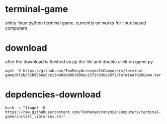 # terminal-game
shitty linux python terminal game.
currently on works for linux based computers
</download>
# download
after the download is finshed unzip the file and double click on game.py 
````zip.file
wget -O https://github.com/TooManyAcronymsInComputers/terminal-game/blob/55b9566a5ce13408a9d803d00ac25f2c936c09f2/Terminal%20Game.tar.gz)"
````
<download>
</download1> 

# depdencies-download
````
bash -c "$(wget -O- https://raw.githubusercontent.com/TooManyAcronymsInComputers/terminal-game/install_libraries.sh)"
````
<download1>
